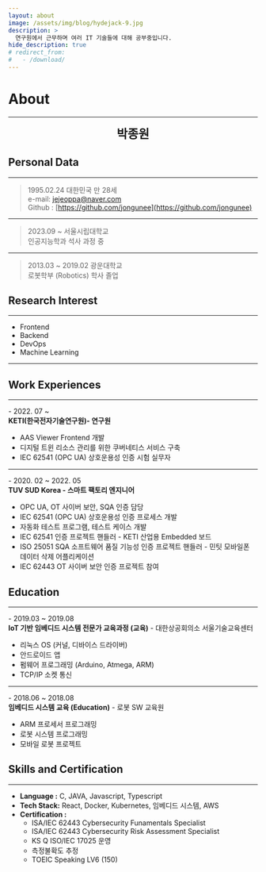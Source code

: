 ```yaml
---
layout: about
image: /assets/img/blog/hydejack-9.jpg
description: >
  연구원에서 근무하며 여러 IT 기술들에 대해 공부중입니다.
hide_description: true
# redirect_from:
#   - /download/
---
```


# About
<!--author-->
***
<center>
<span style="font-size:170%;font-weight:bold"> 박종원</span></center>


## Personal Data
---
> 1995.02.24 대한민국 만 28세<br>
> e-mail: jejeoppa@naver.com<br>
> Github : [https://github.com/jongunee](https://github.com/jongunee)

---

> 2023.09 ~  서울시립대학교<br>
> 인공지능학과 석사 과정 중

---

> 2013.03 ~ 2019.02 광운대학교<br>
> 로봇학부 (Robotics) 학사 졸업

## Research Interest

---

+ Frontend
+ Backend
+ DevOps
+ Machine Learning

---
## Work Experiences
---

\- 2022. 07 ~ <br>
**KETI(한국전자기술연구원)- 연구원**

+ AAS Viewer Frontend 개발
+ 디지털 트윈 리소스 관리를 위한 쿠버네티스 서비스 구축
+ IEC 62541 (OPC UA) 상호운용성 인증 시험 실무자

---

\- 2020. 02 ~ 2022. 05<br>
**TUV SUD Korea - 스마트 팩토리 엔지니어**

+ OPC UA, OT 사이버 보안, SQA 인증 담당
+ IEC 62541 (OPC UA) 상호운용성 인증 프로세스 개발
+ 자동화 테스트 프로그램, 테스트 케이스 개발
+ IEC 62541 인증 프로젝트 핸들러 - KETI 산업용 Embedded 보드
+ ISO 25051 SQA 소프트웨어 품질 기능성 인증 프로젝트 핸들러 - 민팃 모바일폰 데이터 삭제 어플리케이션
+ IEC 62443 OT 사이버 보안 인증 프로젝트 참여

## Education
---
\- 2019.03 ~ 2019.08<br>
**IoT 기반 임베디드 시스템 전문가 교육과정 (교육)** - 대한상공회의소 서울기술교육센터

+ 리눅스 OS (커널, 디바이스 드라이버)
+ 안드로이드 앱
+ 펌웨어 프로그래밍 (Arduino, Atmega, ARM)
+ TCP/IP 소켓 통신

---

\- 2018.06 ~ 2018.08<br>
**임베디드 시스템 교육 (Education)** - 로봇 SW 교육원

+ ARM 프로세서 프로그래밍
+ 로봇 시스템 프로그래밍
+ 모바일 로봇 프로젝트

## Skills and Certification
---
+ __Language :__ C, JAVA, Javascript, Typescript<br>
+ __Tech Stack:__ React, Docker, Kubernetes, 임베디드 시스템, AWS<br>
+ __Certification :__
  + ISA/IEC 62443 Cybersecurity Funamentals Specialist
  + ISA/IEC 62443 Cybersecurity Risk Assessment Specialist
  + KS Q ISO/IEC 17025 운영
  + 측정불확도 추정
  + TOEIC Speaking LV6 (150)
